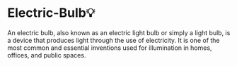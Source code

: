 # Electric-Bulb💡
An electric bulb, also known as an electric light bulb or simply a light bulb, is a device that produces light through the use of electricity. It is one of the most common and essential inventions used for illumination in homes, offices, and public spaces. 

